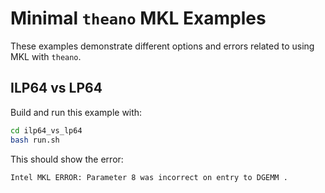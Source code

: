 # Minimal `theano` MKL Examples

These examples demonstrate different options and errors related to using
MKL with `theano`.

## ILP64 vs LP64

Build and run this example with:

``` sh
cd ilp64_vs_lp64
bash run.sh
```

This should show the error:

``` 
Intel MKL ERROR: Parameter 8 was incorrect on entry to DGEMM .
```

